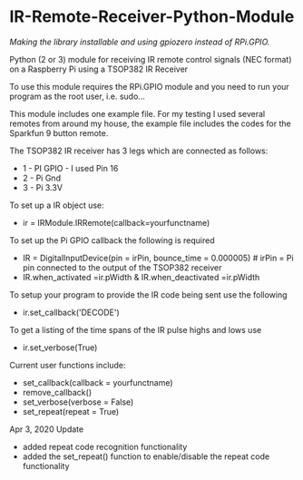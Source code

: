 # IR-Remote-Receiver-Python-Module

*Making the library installable and using gpiozero instead of RPi.GPIO.*

Python (2 or 3) module for receiving IR remote control signals (NEC format) on a Raspberry Pi 
using a TSOP382 IR Receiver

To use this module requires the RPi.GPIO module and you need to run your program as the root
 user,  i.e. sudo...

This module includes one example file. For my testing I used several remotes from around my 
house, the example file includes the codes for the Sparkfun 9 button remote.

The TSOP382 IR receiver has 3 legs which are connected as follows:
- 1 - PI GPIO - I used Pin 16
- 2 - Pi Gnd
- 3 - Pi 3.3V

To set up a IR object use:
- ir = IRModule.IRRemote(callback=yourfunctname)

To set up the Pi GPIO callback the following is required
- IR = DigitalInputDevice(pin = irPin, bounce_time = 0.000005)   # irPin = Pi pin connected to the output of the TSOP382 receiver
- IR.when_activated =ir.pWidth & IR.when_deactivated =ir.pWidth 

To setup your program to provide the IR code being sent use the following
- ir.set_callback('DECODE')

To get a listing of the time spans of the IR pulse highs and lows use
- ir.set_verbose(True)

Current user functions include:
- set_callback(callback = yourfunctname)
- remove_callback()
- set_verbose(verbose = False)
- set_repeat(repeat = True)


Apr 3, 2020 Update
- added repeat code recognition functionality
- added the set_repeat() function to enable/disable the repeat code functionality


